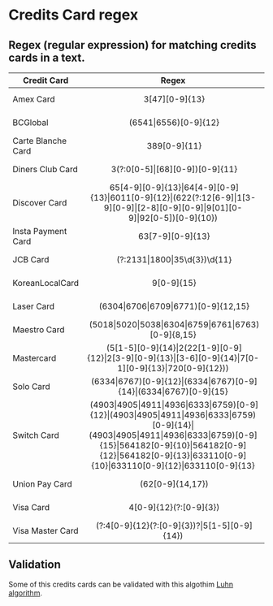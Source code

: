 # Credits Card regex
## Regex (regular expression) for matching credits cards in a text.

| Credit Card       | Regex           |Source          |
| ----------------- |:---------------:| :--------------:|
| Amex Card |  3[47][0-9]{13} | https://stackoverflow.com/questions/9315647/regex-credit-card-number-tests |
| BCGlobal |  (6541\|6556)[0-9]{12} | https://stackoverflow.com/questions/9315647/regex-credit-card-number-tests |
| Carte Blanche Card |  389[0-9]{11} | https://stackoverflow.com/questions/9315647/regex-credit-card-number-tests |
| Diners Club Card |  3(?:0[0-5]\|[68][0-9])[0-9]{11} | https://stackoverflow.com/questions/9315647/regex-credit-card-number-tests |
| Discover Card |  65[4-9][0-9]{13}\|64[4-9][0-9]{13}\|6011[0-9]{12}\|(622(?:12[6-9]\|1[3-9][0-9]\|[2-8][0-9][0-9]\|9[01][0-9]\|92[0-5])[0-9]{10}) | https://stackoverflow.com/questions/9315647/regex-credit-card-number-tests |
| Insta Payment Card |  63[7-9][0-9]{13} | https://stackoverflow.com/questions/9315647/regex-credit-card-number-tests |
| JCB Card |  (?:2131\|1800\|35\d{3})\d{11} | https://stackoverflow.com/questions/9315647/regex-credit-card-number-tests |
| KoreanLocalCard |  9[0-9]{15} | https://stackoverflow.com/questions/9315647/regex-credit-card-number-tests |
| Laser Card |  (6304\|6706\|6709\|6771)[0-9]{12,15} | https://stackoverflow.com/questions/9315647/regex-credit-card-number-tests |
| Maestro Card |  (5018\|5020\|5038\|6304\|6759\|6761\|6763)[0-9]{8,15} | https://stackoverflow.com/questions/9315647/regex-credit-card-number-tests |
| Mastercard |  (5[1-5][0-9]{14}\|2(22[1-9][0-9]{12}\|2[3-9][0-9]{13}\|[3-6][0-9]{14}\|7[0-1][0-9]{13}\|720[0-9]{12})) | https://stackoverflow.com/questions/9315647/regex-credit-card-number-tests |
| Solo Card |  (6334\|6767)[0-9]{12}\|(6334\|6767)[0-9]{14}\|(6334\|6767)[0-9]{15} | https://stackoverflow.com/questions/9315647/regex-credit-card-number-tests |
| Switch Card |  (4903\|4905\|4911\|4936\|6333\|6759)[0-9]{12}\|(4903\|4905\|4911\|4936\|6333\|6759)[0-9]{14}\|(4903\|4905\|4911\|4936\|6333\|6759)[0-9]{15}\|564182[0-9]{10}\|564182[0-9]{12}\|564182[0-9]{13}\|633110[0-9]{10}\|633110[0-9]{12}\|633110[0-9]{13} | https://stackoverflow.com/questions/9315647/regex-credit-card-number-tests |
| Union Pay Card |  (62[0-9]{14,17}) | https://stackoverflow.com/questions/9315647/regex-credit-card-number-tests |
| Visa Card |  4[0-9]{12}(?:[0-9]{3}) | https://stackoverflow.com/questions/9315647/regex-credit-card-number-tests |
| Visa Master Card |  (?:4[0-9]{12}(?:[0-9]{3})?\|5[1-5][0-9]{14}) | https://stackoverflow.com/questions/9315647/regex-credit-card-number-tests |

## Validation
Some of this credits cards can be validated with this algothim [Luhn algorithm](https://en.wikipedia.org/wiki/Luhn_algorithm).
